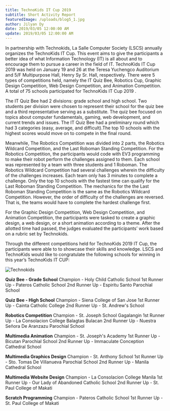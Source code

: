 ```yaml
---
title: TechnoKids IT Cup 2019
subtitle: Short Activity Report 
featuredImage: /uploads/blog5_1.jpg
author: Jilyan Dy
date: 2019/03/05 12:00:00 AM
update: 2019/03/05 12:00:00 AM
---
```


In partnership with Technokids, La Salle Computer Society (LSCS) annually organizes the TechnoKids IT Cup. This event aims to give the participants a better idea of what Information Technology (IT) is all about and to encourage them to pursue a career in the field of IT. TechnoKids IT Cup 2019 was held on January 19 and 26 at the Teresa Yuchengco Auditorium and 5/F Multipurpose Hall, Henry Sy Sr. Hall, respectively. There were 5 types of competitions held, namely the IT Quiz Bee, Robotics Cup, Graphic Design Competition, Web Design Competition, and Animation Competition. A total of 75 schools participated for TechnoKids IT Cup 2019 .

The IT Quiz Bee had 2 divisions: grade school and high school. Two students per division were chosen to represent their school for the quiz bee and a third representative serving as a substitute. The quiz bee focused on topics about computer fundamentals, gaming, web development, and current trends and issues. The IT Quiz Bee had a preliminary round which had 3 categories (easy, average, and difficult).The top 10 schools with the highest scores would move on to compete in the final round.

Meanwhile, The Robotics Competition was divided into 2 parts, the Robotics Wildcard Competition, and the Last Roboman Standing Competition. For the Robotics Competition, the participants would code with EV3 programming to make their robot perform the challenges assigned to them. Each school was represented by a team with three students and 1 Roboman. The Robotics Wildcard Competition had several challenges wherein the difficulty of the challenges increases. Each team only has 3 minutes to complete a challenge. Only the top 10 schools with the fastest time can qualify for the Last Roboman Standing Competition. The mechanics for the the Last Roboman Standing Competition is the same as the Robotics Wildcard Competition. However, the order of difficulty of the challenges are reversed. That is, the teams would have to complete the hardest challenge first.

For the Graphic Design Competition, Web Design Competition, and Animation Competition, the participants were tasked to create a graphic design, a web design, or a short animation according to a theme. After the allotted time had passed, the judges evaluated the participants’ work based on a rubric set by Technokids.

Through the different competitions held for TechnoKids 2019 IT Cup, the participants were able to to showcase their skills and knowledge. LSCS and TechnoKids would like to congratulate the following schools for winning in this year’s TechnoKids IT CUP:

![Technokids](/uploads/blog5_2.jpg)

**Quiz Bee - Grade School**
Champion - Holy Child Catholic School
1st Runner Up - Pateros Catholic School
2nd Runner Up - Espiritu Santo Parochial School

**Quiz Bee - High School**
Champion - Siena College of San Jose
1st Runner Up - Cainta Catholic College
2nd Runner Up - St. Andrew's School

**Robotics Competition**
Champion - St. Joseph School Gagalangin
1st Runner Up - La Consolacion College Balagtas Bulacan
2nd Runner Up - Nuestra Señora De Aranzazu Parochial School

**Multimedia Animation**
Champion - St. Joseph's Academy
1st Runner Up - Bicutan Parochial School
2nd Runner Up - Immaculate Conception Cathedral School

**Multimedia Graphics Design**
Champion - St. Anthony School
1st Runner Up - Sto. Tomas De Villanueva Parochial School
2nd Runner Up - Manila Cathedral School

**Multimedia Website Design**
Champion - La Consolacion College Manila
1st Runner Up - Our Lady of Abandoned Catholic School
2nd Runner Up - St. Paul College of Makati

**Scratch Programming**
Champion - Pateros Catholic School
1st Runner Up - St. Paul College of Makati 